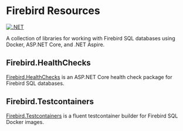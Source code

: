 # Firebird Resources

[![.NET](https://github.com/willibrandon/firebird-resources/actions/workflows/ci.yml/badge.svg)](https://github.com/willibrandon/firebird-resources/actions/workflows/ci.yml)

A collection of libraries for working with Firebird SQL databases using Docker, ASP.NET Core, and .NET Aspire.

## Firebird.HealthChecks

[Firebird.HealthChecks](https://www.nuget.org/packages/Firebird.HealthChecks) is an ASP.NET Core health check package for Firebird SQL databases.

## Firebird.Testcontainers

[Firebird.Testcontainers](https://www.nuget.org/packages/Firebird.Testcontainers) is a fluent testcontainer builder for Firebird SQL Docker images.
